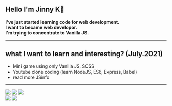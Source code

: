 ## Hello I'm Jinny K👋

**I've just started learning code for web development.<br>
I want to became web developor.<br>
I'm trying to concentrate to Vanilla JS.**<br>

---
## what I want to learn and interesting? (July.2021)

* Mini game using only Vanilla JS, SCSS
* Youtube clone coding (learn NodeJS, ES6, Express, Babel) 
* read more JSinfo
 
---
<div>
<img src="https://img.shields.io/badge/HTML5-red?style=for-the-badge&logo=HTML5&logoColor=white">
<img src="https://img.shields.io/badge/CSS-blue?style=for-the-badge&logo=CSS3&logoColor=white">
<img src="https://img.shields.io/badge/JavaScript-yellow?style=for-the-badge&logo=JavaScript&logoColor=white">
</div>
<div>
<a href="https://www.linkedin.com/in/jinhee-kim-b336aa183/" target="_blank"><img src="https://img.shields.io/badge/-LinkedIn-blue?style=flat-square&logo=Linkedin&logoColor=white&link=https://www.linkedin.com/in/jinhee-kim-b336aa183/"></a>
<a href="https://twitter.com/jinnyk015/" target="_blank"><img src="https://img.shields.io/badge/-Twitter-blue?style=flat-square&logo=Twitter&logoColor=white&link=https://twitter.com/jinnyk015/"></a>
</div>
